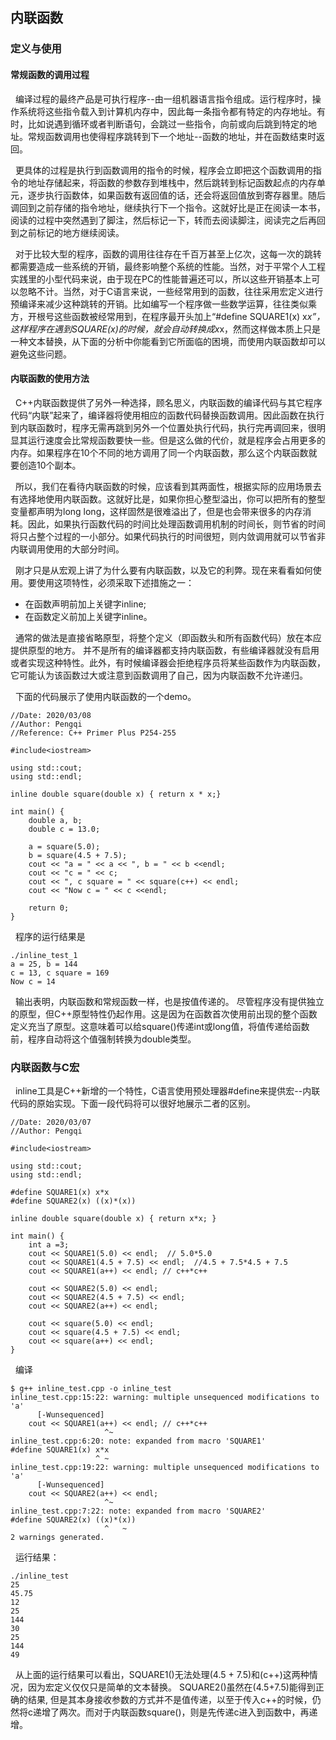 
## 内联函数

### 定义与使用

#### 常规函数的调用过程

&nbsp;&nbsp;编译过程的最终产品是可执行程序--由一组机器语言指令组成。运行程序时，操作系统将这些指令载入到计算机内存中，因此每一条指令都有特定的内存地址。有时，比如说遇到循环或者判断语句，会跳过一些指令，向前或向后跳到特定的地址。常规函数调用也使得程序跳转到下一个地址--函数的地址，并在函数结束时返回。

&nbsp;&nbsp;更具体的过程是执行到函数调用的指令的时候，程序会立即把这个函数调用的指令的地址存储起来，将函数的参数存到堆栈中，然后跳转到标记函数起点的内存单元，逐步执行函数体，如果函数有返回值的话，还会将返回值放到寄存器里。随后调回到之前存储的指令地址，继续执行下一个指令。这就好比是正在阅读一本书，阅读的过程中突然遇到了脚注，然后标记一下，转而去阅读脚注，阅读完之后再回到之前标记的地方继续阅读。

&nbsp;&nbsp;对于比较大型的程序，函数的调用往往存在千百万甚至上亿次，这每一次的跳转都需要造成一些系统的开销，最终影响整个系统的性能。当然，对于平常个人工程实践里的小型代码来说，由于现在PC的性能普遍还可以，所以这些开销基本上可以忽略不计。当然，对于C语言来说，一些经常用到的函数，往往采用宏定义进行预编译来减少这种跳转的开销。比如编写一个程序做一些数学运算，往往类似乘方，开根号这些函数被经常用到，在程序最开头加上“#define SQUARE1(x) x*x”，这样程序在遇到SQUARE(x)的时候，就会自动转换成x*x，然而这样做本质上只是一种文本替换，从下面的分析中你能看到它所面临的困境，而使用内联函数却可以避免这些问题。

#### 内联函数的使用方法

&nbsp;&nbsp;C++内联函数提供了另外一种选择，顾名思义，内联函数的编译代码与其它程序代码“内联”起来了，编译器将使用相应的函数代码替换函数调用。因此函数在执行到内联函数时，程序无需再跳到另外一个位置处执行代码，执行完再调回来，很明显其运行速度会比常规函数要快一些。但是这么做的代价，就是程序会占用更多的内存。如果程序在10个不同的地方调用了同一个内联函数，那么这个内联函数就要创造10个副本。

&nbsp;&nbsp;所以，我们在看待内联函数的时候，应该看到其两面性，根据实际的应用场景去有选择地使用内联函数。这就好比是，如果你担心整型溢出，你可以把所有的整型变量都声明为long long，这样固然是很难溢出了，但是也会带来很多的内存消耗。因此，如果执行函数代码的时间比处理函数调用机制的时间长，则节省的时间将只占整个过程的一小部分。如果代码执行的时间很短，则内敛调用就可以节省非内联调用使用的大部分时间。

&nbsp;&nbsp;刚才只是从宏观上讲了为什么要有内联函数，以及它的利弊。现在来看看如何使用。要使用这项特性，必须采取下述措施之一：
- 在函数声明前加上关键字inline;
- 在函数定义前加上关键字inline。

&nbsp;&nbsp;通常的做法是直接省略原型，将整个定义（即函数头和所有函数代码）放在本应提供原型的地方。
并不是所有的编译器都支持内联函数，有些编译器就没有启用或者实现这种特性。此外，有时候编译器会拒绝程序员将某些函数作为内联函数，它可能认为该函数过大或注意到函数调用了自己，因为内联函数不允许递归。

&nbsp;&nbsp;下面的代码展示了使用内联函数的一个demo。
```
//Date: 2020/03/08
//Author: Pengqi
//Reference: C++ Primer Plus P254-255

#include<iostream>

using std::cout;
using std::endl;

inline double square(double x) { return x * x;}

int main() {
    double a, b;
    double c = 13.0;

    a = square(5.0);
    b = square(4.5 + 7.5);
    cout << "a = " << a << ", b = " << b <<endl;
    cout << "c = " << c;
    cout << ", c square = " << square(c++) << endl;
    cout << "Now c = " << c <<endl;

    return 0;
}
```
&nbsp;&nbsp;程序的运行结果是
```
./inline_test_1
a = 25, b = 144
c = 13, c square = 169
Now c = 14
```
&nbsp;&nbsp;输出表明，内联函数和常规函数一样，也是按值传递的。
尽管程序没有提供独立的原型，但C++原型特性仍起作用。这是因为在函数首次使用前出现的整个函数定义充当了原型。这意味着可以给square()传递int或long值，将值传递给函数前，程序自动将这个值强制转换为double类型。

### 内联函数与C宏

&nbsp;&nbsp;inline工具是C++新增的一个特性，C语言使用预处理器#define来提供宏--内联代码的原始实现。下面一段代码将可以很好地展示二者的区别。

```
//Date: 2020/03/07
//Author: Pengqi

#include<iostream>

using std::cout;
using std::endl;

#define SQUARE1(x) x*x
#define SQUARE2(x) ((x)*(x))

inline double square(double x) { return x*x; }

int main() {
    int a =3;
    cout << SQUARE1(5.0) << endl;  // 5.0*5.0
    cout << SQUARE1(4.5 + 7.5) << endl;  //4.5 + 7.5*4.5 + 7.5
    cout << SQUARE1(a++) << endl; // c++*c++

    cout << SQUARE2(5.0) << endl;
    cout << SQUARE2(4.5 + 7.5) << endl;
    cout << SQUARE2(a++) << endl;

    cout << square(5.0) << endl;
    cout << square(4.5 + 7.5) << endl;
    cout << square(a++) << endl;
}
```

&nbsp;&nbsp;编译

```
$ g++ inline_test.cpp -o inline_test
inline_test.cpp:15:22: warning: multiple unsequenced modifications to 'a'
      [-Wunsequenced]
    cout << SQUARE1(a++) << endl; // c++*c++
                     ^~
inline_test.cpp:6:20: note: expanded from macro 'SQUARE1'
#define SQUARE1(x) x*x
                   ^ ~
inline_test.cpp:19:22: warning: multiple unsequenced modifications to 'a'
      [-Wunsequenced]
    cout << SQUARE2(a++) << endl;
                     ^~
inline_test.cpp:7:22: note: expanded from macro 'SQUARE2'
#define SQUARE2(x) ((x)*(x))
                     ^   ~
2 warnings generated.
```
&nbsp;&nbsp;运行结果：
```
./inline_test
25
45.75
12
25
144
30
25
144
49
```
&nbsp;&nbsp;从上面的运行结果可以看出，SQUARE1()无法处理(4.5 + 7.5)和(c++)这两种情况，因为宏定义仅仅只是简单的文本替换。
SQUARE2()虽然在(4.5+7.5)能得到正确的结果, 但是其本身接收参数的方式并不是值传递，以至于传入c++的时候，仍然将c递增了两次。而对于内联函数square()，则是先传递c进入到函数中，再递增。